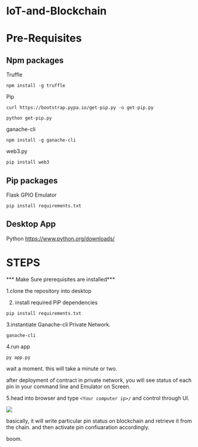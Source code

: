 # IoT-and-Blockchain

# Pre-Requisites
## Npm packages
Truffle

```npm install -g truffle```

Pip

```curl https://bootstrap.pypa.io/get-pip.py -o get-pip.py```

```python get-pip.py```

ganache-cli

```npm install -g ganache-cli```

web3.py

```pip install web3```

## Pip packages
Flask
GPIO Emulator

```pip install requirements.txt```

## Desktop App

Python
https://www.python.org/downloads/

# STEPS
*** Make Sure prerequisites are installed***

1.clone the repository into desktop

2. install required PiP dependencies

```pip install requirements.txt```

3.instantiate Ganache-cli Private Network.

```ganache-cli```

4.run app

```py app.py```

wait a moment. this will take a minute or two.

after deployment of contract in private network, you will see status of each pin in your command line and Emulator on Screen.

5.head into browser and type ```<Your computer ip>/``` and control through UI.

<img align=center src="https://github.com/Salmandabbakuti/IoT-and-Blockchain/blob/master/Screenshot%20(81).png">

basically, it will write particular pin status on blockchain and retrieve it from the chain. and then activate pin confiuaration accordingly.

boom.
